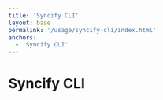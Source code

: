 ```yaml
---
title: 'Syncify CLI'
layout: base
permalink: '/usage/syncify-cli/index.html'
anchors:
  - 'Syncify CLI'
---
```


# Syncify CLI
